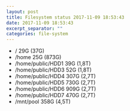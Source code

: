 ```yaml
---
layout: post
title: Filesystem status 2017-11-09 18:53:43
date: 2017-11-09 18:53:43
excerpt_separator: ""
categories: file-system
---
```

* / 29G (37G)
* /home 25G (873G)
* /home/public/HDD1 39G (1,8T)
* /home/public/HDD3 52G (1,8T)
* /home/public/HDD4 307G (2,7T)
* /home/public/HDD5 730G (2,7T)
* /home/public/HDD6 909G (2,7T)
* /home/public/HDD7 470G (2,7T)
* /mnt/pool 358G (4,5T)
